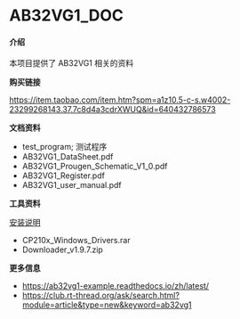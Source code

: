 # AB32VG1_DOC

#### 介绍

本项目提供了 AB32VG1 相关的资料

**购买链接**

https://item.taobao.com/item.htm?spm=a1z10.5-c-s.w4002-23299268143.37.7c8d4a3cdrXWUQ&id=640432786573

**文档资料**

+ test_program; 测试程序
+ AB32VG1_DataSheet.pdf
+ AB32VG1_Prougen_Schematic_V1_0.pdf
+ AB32VG1_Register.pdf
+ AB32VG1_user_manual.pdf

**工具资料**

[安装说明](https://ab32vg1-example.readthedocs.io/zh/latest/experiment.html)

+ CP210x_Windows_Drivers.rar
+ Downloader_v1.9.7.zip

**更多信息**

+ https://ab32vg1-example.readthedocs.io/zh/latest/
+ https://club.rt-thread.org/ask/search.html?module=article&type=new&keyword=ab32vg1
